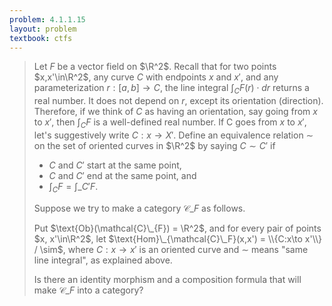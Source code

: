 ```yaml
---
problem: 4.1.1.15
layout: problem
textbook: ctfs
---
```


> Let $F$ be a vector field on $\R^2$. Recall that for two points $x,x'\in\R^2$,
> any curve $C$ with endpoints $x$ and $x'$, and any parameterization
> $r:[a,b]\to C$, the line integral $\int_C F(r)\cdot dr$ returns a real number.
> It does not depend on $r$, except its orientation (direction). Therefore, if
> we think of $C$ as having an orientation, say going from $x$ to $x'$, then
> $\int_C F$ is a well-defined real number. If C goes from $x$ to $x'$, let's
> suggestively write $C:x\to X'$. Define an equivalence relation $\sim$ on the
> set of oriented curves in $\R^2$ by saying $C\sim C'$ if 
>
> - $C$ and $C'$ start at the same point,
> - $C$ and $C'$ end at the same point, and
> - $\int_C F = \int\_{C'} F$.
>
> Suppose we try to make a category ${\mathcal{C}}\_F$ as follows. 
>
> Put $\text{Ob}(\mathcal{C}\_{F}) = \R^2$, and for every pair of points $x,
> x'\in\R^2$, let $\text{Hom}\_{\mathcal{C}\_F}(x,x') = \\{C:x\to x'\\} /
> \sim$, where $C: x\to x'$ is an oriented curve and $\sim$ means "same line
> integral", as explained above.
>
> Is there an identity morphism and a composition formula that will make
> $\mathcal{C}\_F$ into a category?
